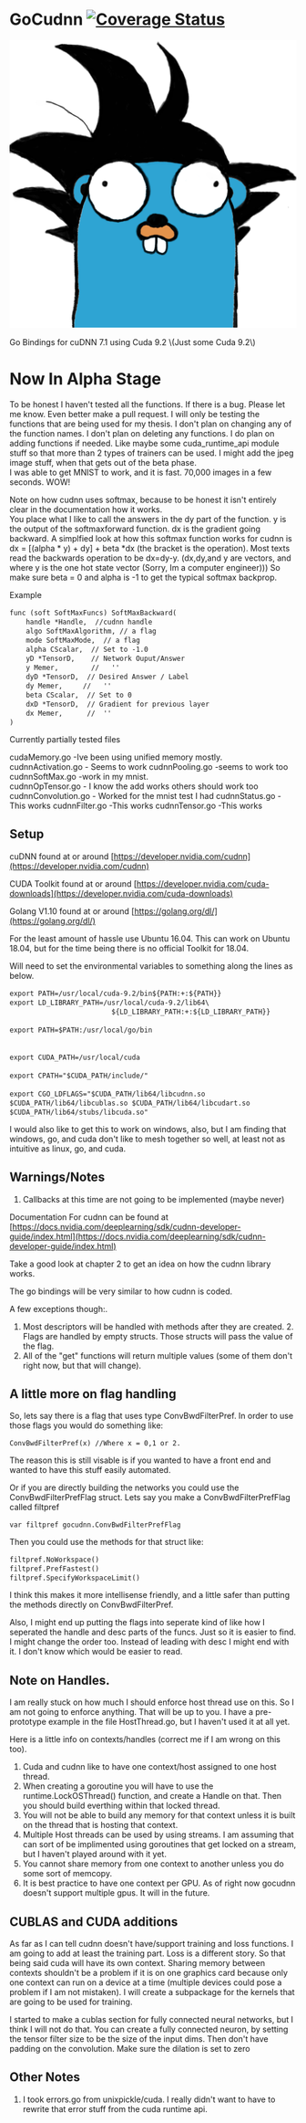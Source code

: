 # GoCudnn [![Coverage Status](https://coveralls.io/repos/github/dereklstinson/GoCudnn/badge.svg?branch=master)](https://coveralls.io/github/dereklstinson/GoCudnn?branch=master)
<p><img alt="Gopher" title="GoCu" src="GoCu.png" /></p>
Go Bindings for cuDNN 7.1 using Cuda 9.2 \(Just some Cuda 9.2\)

# Now In Alpha Stage
To be honest I haven't tested all the functions.  If there is a bug. Please let me know. Even better make a pull request. I will only be testing the functions that are being used for my thesis.
I don't plan on changing any of the function names.  I don't plan on deleting any functions.  I do plan on adding functions if needed.  Like maybe some cuda_runtime_api module stuff so that more than 2 types
of trainers can be used.  I might add the jpeg image stuff, when that gets out of the beta phase.  
I was able to get MNIST to work, and it is fast. 70,000 images in a few seconds.  WOW!

Note on how cudnn uses softmax, because to be honest it isn't entirely clear in the documentation how it works.  
You place what I like to call the answers in the dy part of the function. y is the output of the softmaxforward function.  dx is the gradient going backward.
A simplfied look at how this softmax function works for cudnn is dx = [(alpha * y) + dy] + beta *dx (the bracket is the operation). 
Most texts read the backwards operation to be dx=dy-y.  (dx,dy,and y are vectors, and where y is the one hot state vector (Sorry, Im a computer engineer)))
So make sure beta = 0 and alpha is -1 to get the typical softmax backprop.

Example
```text
func (soft SoftMaxFuncs) SoftMaxBackward(
	handle *Handle,  //cudnn handle
	algo SoftMaxAlgorithm, // a flag
	mode SoftMaxMode,  // a flag
	alpha CScalar,  // Set to -1.0
	yD *TensorD,    // Network Ouput/Answer
	y Memer,        //   ''
	dyD *TensorD,  // Desired Answer / Label
	dy Memer,     //   '' 
	beta CScalar,  // Set to 0
	dxD *TensorD,  // Gradient for previous layer
	dx Memer,      //  ''
)
```

Currently partially tested files

cudaMemory.go  -Ive been using unified memory mostly.  
cudnnActivation.go - Seems to work
cudnnPooling.go -seems to work too
cudnnSoftMax.go -work in my mnist.  
cudnnOpTensor.go - I know the add works others should work too
cudnnConvolution.go - Worked for the mnist test I had
cudnnStatus.go -This works
cudnnFilter.go -This works
cudnnTensor.go -This works


## Setup

cuDNN found at or around [https://developer.nvidia.com/cudnn](https://developer.nvidia.com/cudnn)

CUDA Toolkit found at or around [https://developer.nvidia.com/cuda-downloads](https://developer.nvidia.com/cuda-downloads)

Golang V1.10 found at or around [https://golang.org/dl/](https://golang.org/dl/)

For the least amount of hassle use Ubuntu 16.04. This can work on Ubuntu 18.04, but for the time being there is no official Toolkit for 18.04.

Will need to set the environmental variables to something along the lines as below.

```text
export PATH=/usr/local/cuda-9.2/bin${PATH:+:${PATH}}
export LD_LIBRARY_PATH=/usr/local/cuda-9.2/lib64\
                         ${LD_LIBRARY_PATH:+:${LD_LIBRARY_PATH}}

export PATH=$PATH:/usr/local/go/bin


export CUDA_PATH=/usr/local/cuda

export CPATH="$CUDA_PATH/include/"

export CGO_LDFLAGS="$CUDA_PATH/lib64/libcudnn.so $CUDA_PATH/lib64/libcublas.so $CUDA_PATH/lib64/libcudart.so $CUDA_PATH/lib64/stubs/libcuda.so"
```

I would also like to get this to work on windows, also, but I am finding that windows, go, and cuda don't like to mesh together so well, at least not as intuitive as linux, go, and cuda.

## Warnings/Notes

1. Callbacks at this time are not going to be implemented \(maybe never\)


Documentation For cudnn can be found at [https://docs.nvidia.com/deeplearning/sdk/cudnn-developer-guide/index.html](https://docs.nvidia.com/deeplearning/sdk/cudnn-developer-guide/index.html)

Take a good look at chapter 2 to get an idea on how the cudnn library works.

The go bindings will be very similar to how cudnn is coded.

A few exceptions though:.  
1. Most descriptors will be handled with methods after they are created. 2. Flags are handled by empty structs. Those structs will pass the value of the flag.  
3. All of the "get" functions will return multiple values \(some of them don't right now, but that will change\).

## A little more on flag handling

So, lets say there is a flag that uses type ConvBwdFilterPref. In order to use those flags you would do something like:

```text
ConvBwdFilterPref(x) //Where x = 0,1 or 2.
```

The reason this is still visable is if you wanted to have a front end and wanted to have this stuff easily automated.

Or if you are directly building the networks you could use the ConvBwdFilterPrefFlag struct. Lets say you make a ConvBwdFilterPrefFlag called filtpref

```text
var filtpref gocudnn.ConvBwdFilterPrefFlag
```

Then you could use the methods for that struct like:

```text
filtpref.NoWorkspace()
filtpref.PrefFastest()
filtpref.SpecifyWorkspaceLimit()
```

I think this makes it more intellisense friendly, and a little safer than putting the methods directly on ConvBwdFilterPref.

Also, I might end up putting the flags into seperate kind of like how I seperated the handle and desc parts of the funcs. Just so it is easier to find. I might change the order too. Instead of leading with desc I might end with it. I don't know which would be easier to read.

## Note on Handles.

I am really stuck on how much I should enforce host thread use on this. So I am not going to enforce anything. That will be up to you. I have a pre-prototype example in the file HostThread.go, but I haven't used it at all yet.

Here is a little info on contexts/handles \(correct me if I am wrong on this too\).  
1. Cuda and cudnn like to have one context/host assigned to one host thread.  
2. When creating a goroutine you will have to use the runtime.LockOSThread\(\) function, and create a Handle on that. Then you should build everthing within that locked thread. 
3. You will not be able to build any memory for that context unless it is built on the thread that is hosting that context. 
4. Multiple Host threads can be used by using streams. I am assuming that can sort of be implimented using goroutines that get locked on a stream, but I haven't played around with it yet.  
5. You cannot share memory from one context to another unless you do some sort of memcopy. 
6. It is best practice to have one context per GPU. As of right now gocudnn doesn't support multiple gpus. It will in the future.



## CUBLAS and CUDA additions

As far as I can tell cudnn doesn't have/support training and loss functions.  I am going to add at least the training part. Loss is a different story. So that being said cuda will have its own context.  Sharing memory between contexts shouldn't be a problem if it is on one graphics card because only one context can run on a device at a time (multiple devices could pose a problem if I am not mistaken).  I will create a subpackage for the kernels that are going to be used for training.  

I started to make a cublas section for fully connected neural networks, but I think I will not do that.  You can create a fully connected neuron, by setting the tensor filter size to be the size of the input dims.  Then don't have padding on the convolution. Make sure the dilation is set to zero  


## Other Notes

1. I took errors.go from unixpickle/cuda.  I really didn't want to have to rewrite that error stuff from the cuda runtime api. 

